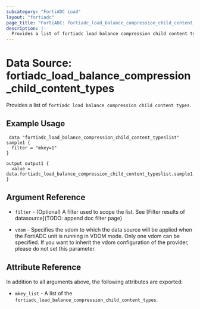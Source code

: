 ```yaml
---
subcategory: "FortiADC Load"
layout: "fortiadc"
page_title: "FortiADC: fortiadc_load_balance_compression_child_content_types"
description: |-
  Provides a list of fortiadc load balance compression child content types
---
```


# Data Source: fortiadc_load_balance_compression_child_content_types
Provides a list of `fortiadc load balance compression child content types`.

## Example Usage

```hcl
 data "fortiadc_load_balance_compression_child_content_typeslist" sample1 {
  filter = "mkey=1"
}

output output1 {
  value = data.fortiadc_load_balance_compression_child_content_typeslist.sample1.mkey_list
}
```

## Argument Reference

* `filter` - (Optional) A filter used to scope the list. See [Filter results of datasource](TODO: append doc filter page)

* `vdom` - Specifies the vdom to which the data source will be applied when the FortiADC unit is running in VDOM mode. Only one vdom can be specified. If you want to inherit the vdom configuration of the provider, please do not set this parameter.

## Attribute Reference

In addition to all arguments above, the following attributes are exported:

* `mkey_list` -  A list of the `fortiadc_load_balance_compression_child_content_types`.
